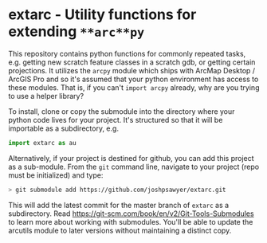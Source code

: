 # extarc - Utility functions for **ext**ending `**arc**py`

This repository contains python functions for commonly repeated tasks, e.g. getting new scratch feature classes in a scratch gdb, or getting certain projections. It utilizes the `arcpy` module which ships with ArcMap Desktop / ArcGIS Pro and so it's assumed that your python environment has access to these modules. That is, if you can't `import arcpy` already, why are you trying to use a helper library?

To install, clone or copy the submodule into the directory where your python code lives for your project. It's structured so that it will be importable as a subdirectory, e.g.

```python
import extarc as au
```

Alternatively, if your project is destined for github, you can add this project as a sub-module. From the `git` command line, navigate to your project (repo must be initialized) and type:

```bash
> git submodule add https://github.com/joshpsawyer/extarc.git
```

This will add the latest commit for the master branch of `extarc` as a subdirectory. Read https://git-scm.com/book/en/v2/Git-Tools-Submodules to learn more about working with submodules. You'll be able to update the arcutils module to later versions without maintaining a distinct copy.

